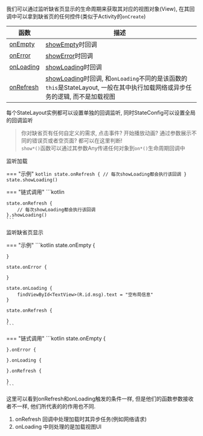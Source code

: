 我们可以通过监听缺省页显示的生命周期来获取其对应的视图对象(View), 在其回调中可以拿到缺省页的任何控件(类似于Activity的`onCreate`)

| 函数 | 描述 |
|-|-|
| [onEmpty](api/statelayout/com.drake.statelayout/-state-layout/on-empty.md) | [showEmpty](api/statelayout/com.drake.statelayout/-state-layout/show-empty.md)时回调 |
| [onError](api/statelayout/com.drake.statelayout/-state-layout/on-error.md) | [showError](api/statelayout/com.drake.statelayout/-state-layout/show-error.md)时回调 |
| [onLoading](api/statelayout/com.drake.statelayout/-state-layout/on-loading.md) | [showLoading](api/statelayout/com.drake.statelayout/-state-layout/show-loading.md)时回调 |
| [onRefresh](api/statelayout/com.drake.statelayout/-state-layout/on-loading.md) | [showLoading](api/statelayout/com.drake.statelayout/-state-layout/show-loading.md)时回调, 和`onLoading`不同的是该函数的`this`是StateLayout, 一般在其中执行加载网络或异步任务的逻辑, 而不是加载视图|

每个StateLayout实例都可以设置单独的回调监听, 同时StateConfig可以设置全局的回调监听

>  你对缺省页有任何自定义的需求, 点击事件? 开始播放动画? 通过参数展示不同的错误页或者空页面? 都可以在这里判断! <br>
>  `show*()`函数可以通过其参数Any传递任何对象到`on*()`生命周期回调中

监听加载

=== "示例"
    ```kotlin
    state.onRefresh {
        // 每次showLoading都会执行该回调
    }
    state.showLoading()
    ```

=== "链式调用"
    ```kotlin

    state.onRefresh {
        // 每次showLoading都会执行该回调
    }.showLoading()
    ```

监听缺省页显示

=== "示例"
    ```kotlin
    state.onEmpty {

    }

    state.onError {

    }

    state.onLoading {
        findViewById<TextView>(R.id.msg).text = "空布局信息"
    }

    state.onRefresh {

    }
    ```

=== "链式调用"
    ```kotlin
    state.onEmpty {

    }.onError {

    }.onLoading {

    }.onRefresh {

    }
    ```

这里可以看到onRefresh和onLoading触发的条件一样, 但是他们的函数参数接收者不一样, 他们所代表的的作用也不同.

1. onRefresh 回调中处理加载时其异步任务(例如网络请求)
1. onLoading 中则处理的是加载视图UI